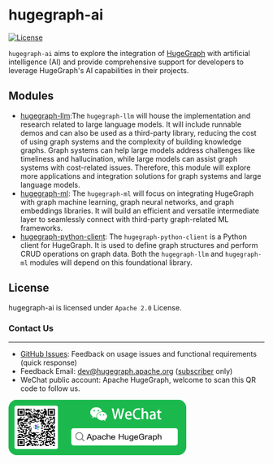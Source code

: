 # hugegraph-ai
[![License](https://img.shields.io/badge/license-Apache%202-0E78BA.svg)](https://www.apache.org/licenses/LICENSE-2.0.html)

`hugegraph-ai` aims to explore the integration of [HugeGraph](https://github.com/apache/hugegraph) with artificial 
intelligence (AI) and provide comprehensive support for developers to leverage HugeGraph's AI capabilities 
in their projects.


## Modules
- [hugegraph-llm](./hugegraph-llm):The `hugegraph-llm` will house the implementation and research related to large language models.
It will include runnable demos and can also be used as a third-party library, reducing the cost of using graph systems 
and the complexity of building knowledge graphs. Graph systems can help large models address challenges like timeliness 
and hallucination, while large models can assist graph systems with cost-related issues. Therefore, this module will 
explore more applications and integration solutions for graph systems and large language models. 
- [hugegraph-ml](./hugegraph-ml): The `hugegraph-ml` will focus on integrating HugeGraph with graph machine learning, 
graph neural networks, and graph embeddings libraries. It will build an efficient and versatile intermediate layer 
to seamlessly connect with third-party graph-related ML frameworks.
- [hugegraph-python-client](./hugegraph-python-client): The `hugegraph-python-client` is a Python client for HugeGraph. 
It is used to define graph structures and perform CRUD operations on graph data. Both the `hugegraph-llm` and `hugegraph-ml` 
modules will depend on this foundational library. 

## License

hugegraph-ai is licensed under `Apache 2.0` License.

### Contact Us

---

 - [GitHub Issues](https://github.com/apache/incubator-hugegraph-ai/issues): Feedback on usage issues and functional requirements (quick response)
 - Feedback Email: [dev@hugegraph.apache.org](mailto:dev@hugegraph.apache.org) ([subscriber](https://hugegraph.apache.org/docs/contribution-guidelines/subscribe/) only)
 - WeChat public account: Apache HugeGraph, welcome to scan this QR code to follow us.

 <img src="https://raw.githubusercontent.com/apache/incubator-hugegraph-doc/master/assets/images/wechat.png" alt="QR png" width="350"/>

